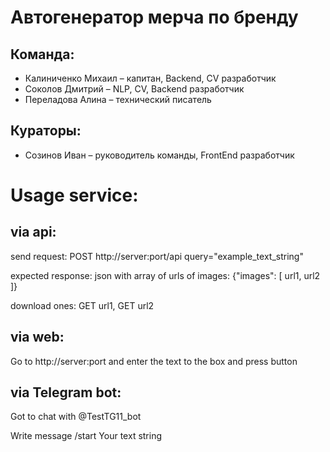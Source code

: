 # Автогенератор мерча по бренду

## Команда:
- Калиниченко Михаил – капитан, Backend, CV разработчик
- Соколов Дмитрий – NLP, CV, Backend разработчик
- Переладова Алина – технический писатель 

## Кураторы:
- Созинов Иван – руководитель команды, FrontEnd разработчик

# Usage service: 

## via api:

send request: POST http://server:port/api query="example_text_string"

expected response: json with array of urls of images: {"images": [ url1, url2 ]}

download ones: GET url1, GET url2

## via web:

Go to http://server:port and enter the text to the box and press button

## via Telegram bot:

Got to chat with @TestTG11_bot

Write message /start Your text string
